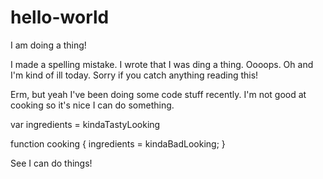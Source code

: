 # hello-world
I am doing a thing!

I made a spelling mistake. I wrote that I was ding a thing. Oooops. Oh and I'm kind of ill today. 
Sorry if you catch anything reading this!

Erm, but yeah I've been doing some code stuff recently. I'm not good at cooking so it's nice I can do something.

var ingredients = kindaTastyLooking

function cooking {
  ingredients = kindaBadLooking;
  }
  
See I can do things!
